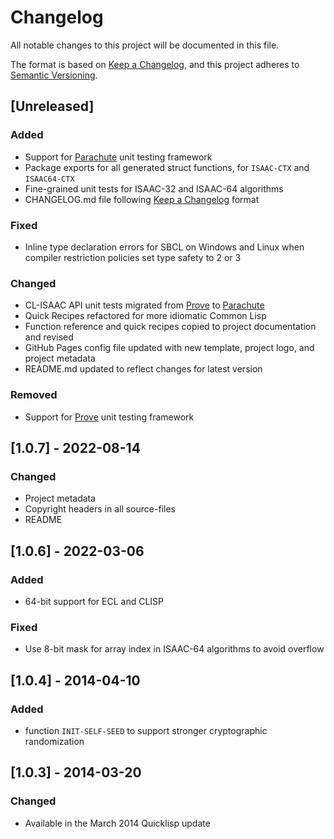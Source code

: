 # Changelog

All notable changes to this project will be documented in this file.

The format is based on [Keep a Changelog][], and this project adheres to [Semantic Versioning][].

## [Unreleased]

<!-- ## [1.0.8] - 2023-06-20 -->

### Added

- Support for [Parachute][] unit testing framework
- Package exports for all generated struct functions, for `ISAAC-CTX` and `ISAAC64-CTX`
- Fine-grained unit tests for ISAAC-32 and ISAAC-64 algorithms
- CHANGELOG.md file following [Keep a Changelog][] format

### Fixed

- Inline type declaration errors for SBCL on Windows and Linux when compiler restriction policies set type safety to 2 or 3

### Changed

- CL-ISAAC API unit tests migrated from [Prove][] to [Parachute][]
- Quick Recipes refactored for more idiomatic Common Lisp
- Function reference and quick recipes copied to project documentation and revised
- GitHub Pages config file updated with new template, project logo, and project metadata
- README.md updated to reflect changes for latest version

### Removed

- Support for [Prove][] unit testing framework

## [1.0.7] - 2022-08-14

### Changed

- Project metadata
- Copyright headers in all source-files
- README

## [1.0.6] - 2022-03-06

### Added

- 64-bit support for ECL and CLISP

### Fixed

- Use 8-bit mask for array index in ISAAC-64 algorithms to avoid overflow

## [1.0.4] - 2014-04-10

### Added

- function `INIT-SELF-SEED` to support stronger cryptographic randomization

## [1.0.3] - 2014-03-20

### Changed

- Available in the March 2014 Quicklisp update

[Prove]: https://github.com/fukamachi/prove
[Parachute]: https://github.com/Shinmera/parachute
[Keep a Changelog]: https://keepachangelog.com/en/1.0.0/
[Semantic Versioning]: https://semver.org/spec/v2.0.0.html
